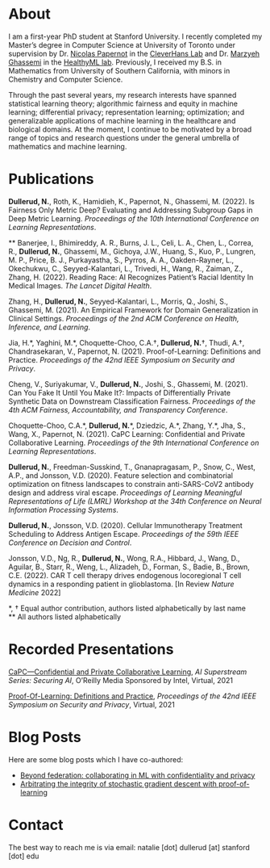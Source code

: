 # About
I am a first-year PhD student at Stanford University. I recently completed my Master’s degree in Computer Science at University of Toronto under supervision by Dr. [Nicolas Papernot](https://www.papernot.fr/) in the [CleverHans Lab](https://cleverhans-lab.github.io/) and Dr. [Marzyeh Ghassemi](https://healthyml.org/marzyeh/) in the [HealthyML lab](https://healthyml.org/). Previously, I received my B.S. in Mathematics from University of Southern California, with minors in Chemistry and Computer Science.

Through the past several years, my research interests have spanned statistical learning theory; algorithmic fairness and equity in machine learning; differential privacy; representation learning; optimization; and generalizable applications of machine learning in the healthcare and biological domains. At the moment, I continue to be motivated by a broad range of topics and research questions under the general umbrella of mathematics and machine learning.

# Publications
**Dullerud, N.**, Roth, K., Hamidieh, K., Papernot, N., Ghassemi, M. (2022). Is Fairness Only Metric Deep? Evaluating and Addressing Subgroup Gaps in Deep Metric Learning. *Proceedings of the 10th International Conference on Learning Representations*.

\*\* Banerjee, I., Bhimireddy, A. R., Burns, J. L., Celi, L. A., Chen, L., Correa, R., **Dullerud, N.**, Ghassemi, M., Gichoya, J.W., Huang, S., Kuo, P., Lungren, M. P., Price, B. J., Purkayastha, S., Pyrros, A. A., Oakden-Rayner, L., Okechukwu, C., Seyyed-Kalantari, L., Trivedi, H., Wang, R., Zaiman, Z., Zhang, H. (2022). Reading Race: AI Recognizes Patient’s Racial Identity In Medical Images. *The Lancet Digital Health*.

Zhang, H., **Dullerud, N.**, Seyyed-Kalantari, L., Morris, Q., Joshi, S., Ghassemi, M. (2021). An Empirical Framework for Domain Generalization in Clinical Settings. *Proceedings of the 2nd ACM Conference on Health, Inference, and Learning*. 

Jia, H.\*, Yaghini, M.\*, Choquette-Choo, C.A.†, **Dullerud, N.**†, Thudi, A.†, Chandrasekaran, V., Papernot, N. (2021). Proof-of-Learning: Definitions and Practice. *Proceedings of the 42nd IEEE Symposium on Security and Privacy*.

Cheng, V., Suriyakumar, V., **Dullerud, N.**, Joshi, S., Ghassemi, M. (2021). Can You Fake It Until You Make It?: Impacts of Differentially Private Synthetic Data on Downstream Classification Fairness. *Proceedings of the 4th ACM Fairness, Accountability, and Transparency Conference*.

Choquette-Choo, C.A.\*, **Dullerud, N.**\*, Dziedzic, A.\*, Zhang, Y.\*, Jha, S., Wang, X., Papernot, N. (2021). CaPC Learning: Confidential and Private Collaborative Learning. *Proceedings of the 9th International Conference on Learning Representations*.

**Dullerud, N.**, Freedman-Susskind, T., Gnanapragasam, P., Snow, C., West, A.P., and Jonsson, V.D. (2020). Feature selection and combinatorial optimization on fitness landscapes to constrain anti-SARS-CoV2 antibody design and address viral escape. *Proceedings of Learning Meaningful Representations of Life (LMRL) Workshop at the 34th Conference on Neural Information Processing Systems*.

**Dullerud, N.**, Jonsson, V.D. (2020). Cellular Immunotherapy Treatment Scheduling to Address Antigen Escape. *Proceedings of the 59th IEEE Conference on Decision and Control*.

Jonsson, V.D., Ng, R., **Dullerud, N.**, Wong, R.A., Hibbard, J., Wang, D., Aguilar, B., Starr, R., Weng, L., Alizadeh, D., Forman, S., Badie, B., Brown, C.E. (2022). CAR T cell therapy drives endogenous locoregional T cell dynamics in a responding patient in glioblastoma. [In Review *Nature Medicine* 2022]

\*, † Equal author contribution, authors listed alphabetically by last name  
\*\* All authors listed alphabetically

# Recorded Presentations
[CaPC—Confidential and Private Collaborative Learning](https://www.oreilly.com/library/view/ai-superstream-series/0636920672319/), *AI Superstream Series: Securing AI*, O’Reilly Media Sponsored by Intel, Virtual, 2021

[Proof-Of-Learning: Definitions and Practice](https://www.youtube.com/watch?v=4h_76xTTPvk), *Proceedings of the 42nd IEEE Symposium on Security and Privacy*, Virtual, 2021

# Blog Posts
Here are some blog posts which I have co-authored:
* [Beyond federation: collaborating in ML with confidentiality and privacy](http://www.cleverhans.io/2021/05/01/capc.html)
* [Arbitrating the integrity of stochastic gradient descent with proof-of-learning](http://www.cleverhans.io/2021/07/30/pol.html)

# Contact
The best way to reach me is via email: natalie [dot] dullerud [at] stanford [dot] edu
